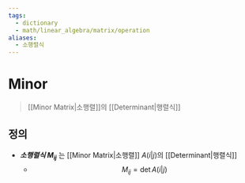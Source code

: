 ```yaml
---
tags:
  - dictionary
  - math/linear_algebra/matrix/operation
aliases:
  - 소행렬식
---
```

# Minor
> [[Minor Matrix|소행렬]]의 [[Determinant|행렬식]]
## 정의 
+ ***소행렬식 $M_{ij}$*** 는 [[Minor Matrix|소행렬]] $A(i|j)$의 [[Determinant|행렬식]]
	+ $$M_{ij} = \det A(i|j)$$